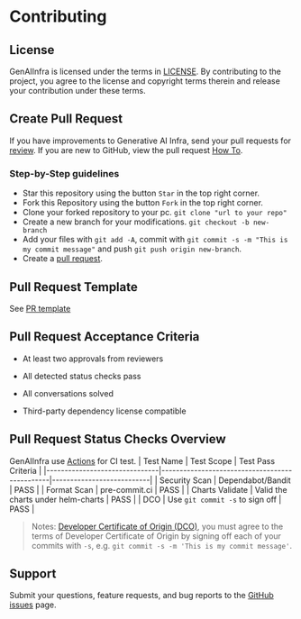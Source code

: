 # Contributing

## License

GenAIInfra is licensed under the terms in [LICENSE](/LICENSE).
By contributing to the project, you agree to the license and copyright terms therein and release your contribution under these terms.

## Create Pull Request

If you have improvements to Generative AI Infra, send your pull requests for
[review](https://github.com/opea-project/GenAIInfra/pulls).
If you are new to GitHub, view the pull request [How To](https://help.github.com/articles/using-pull-requests/).

### Step-by-Step guidelines

- Star this repository using the button `Star` in the top right corner.
- Fork this Repository using the button `Fork` in the top right corner.
- Clone your forked repository to your pc.
  `git clone "url to your repo"`
- Create a new branch for your modifications.
  `git checkout -b new-branch`
- Add your files with `git add -A`, commit with `git commit -s -m "This is my commit message"` and push `git push origin new-branch`.
- Create a [pull request](https://github.com/opea-project/GenAIInfra/pulls).

## Pull Request Template

See [PR template](/.github/pull_request_template.md)

## Pull Request Acceptance Criteria

- At least two approvals from reviewers

- All detected status checks pass

- All conversations solved

- Third-party dependency license compatible

## Pull Request Status Checks Overview

GenAIInfra use [Actions](https://github.com/opea-project/GenAIInfra/actions) for CI test.
| Test Name | Test Scope | Test Pass Criteria |
|-------------------------------|-----------------------------------------------|---------------------------|
| Security Scan | Dependabot/Bandit | PASS |
| Format Scan | pre-commit.ci | PASS |
| Charts Validate | Valid the charts under helm-charts | PASS |
| DCO | Use `git commit -s` to sign off | PASS |

> Notes: [Developer Certificate of Origin (DCO)](https://en.wikipedia.org/wiki/Developer_Certificate_of_Origin), you must agree to the terms of Developer Certificate of Origin by signing off each of your commits with `-s`, e.g. `git commit -s -m 'This is my commit message'`.

## Support

Submit your questions, feature requests, and bug reports to the [GitHub issues](https://github.com/opea-project/GenAIInfra/issues) page.
